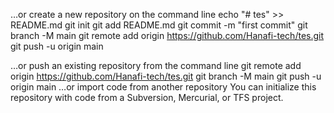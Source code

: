 …or create a new repository on the command line
echo "# tes" >> README.md
git init
git add README.md
git commit -m "first commit"
git branch -M main
git remote add origin https://github.com/Hanafi-tech/tes.git
git push -u origin main
                
…or push an existing repository from the command line
git remote add origin https://github.com/Hanafi-tech/tes.git
git branch -M main
git push -u origin main
…or import code from another repository
You can initialize this repository with code from a Subversion, Mercurial, or TFS project.
